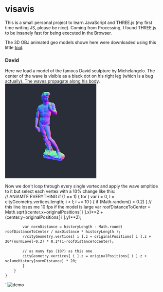 # visavis
This is a small personal project to learn JavaScript and THREE.js (my first time writing JS, please be nice). Coming from Processing, I found THREE.js to be insanely fast for being executed in the Browser.

The 3D OBJ animated geo models shown here were downloaded using this little [tool](https://github.com/karimnaaji/vectiler).


### David
Here we load a model of the famous David sculpture by Michelangelo. The center of the wave is visible as a black dot on his right leg (which is a bug actually). The waves propagate along his body.
![demo](assets/david_wavy.gif)

Now we don't loop through every single vortex and apply the wave ampltide to it but select each vertex with a 10% change like this:
`	
// ANIAMTE EVERYTHING
	if (1 == 1) {
		for ( var i = 0, l = cityGeometry.vertices.length; i < l; i += 10 ) {
			if (Math.random() < 0.2) {
			// this line loses me 10 fps if the model is large
			var roofDistanceToCenter = Math.sqrt((center.x+originalPositions[ i ].x)**2 + (center.y+originalPositions[ i ].y)**2);

			var normDistance = historyLength - Math.round( roofDistanceToCenter / maxDistance * historyLength );
			//cityGeometry.vertices[ i ].z = originalPositions[ i ].z + 20*(normLevel-0.2) * 0.1*(1-roofDistanceToCenter);

			// as many fps (10?) as this one
			cityGeometry.vertices[ i ].z = originalPositions[ i ].z + volumeHistory[normDistance] * 20;
			}
		}
	}
`
![demo](assets/david_glitch.gif)
